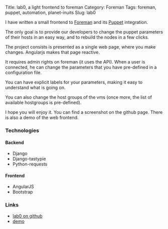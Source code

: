 Title: lab0, a light frontend to foreman
Category: Foreman
Tags: foreman, puppet, automation, planet-inuits
Slug: lab0

I have written a small frontend to [Foreman](http://theforeman.org) and its [Puppet](https://puppetlabs.com/puppet/puppet-open-source) integration.

The only goal is to provide our developers to change the puppet parameters of their
hosts in an easy way, and to rebuild the nodes in a few clicks.

The project consists is presented as a single web page, where you make changes. Angularjs makes that page reactive.

It requires admin rights on foreman (it uses the API). When a user is connected, he
can change the parameters that you have pre-defined in a configuration file.

You can have explicit labels for your parameters, making it easy to understand what is going on.

You can also change the host groups of the vms (once more, the list of available hostgroups is
pre-defined).

I hope you will enjoy it. You can find a screenshot on the github page. There is also a demo of the
web frontend.

### Technologies

#### Backend

* Django
* Django-tastypie
* Python-requests

#### Frontend

* AngularJS
* Bootstrap


### Links

* [lab0 on github](https://github.com/roidelapluie/lab0)
* [demo](http://lab0.roidelapluie.be)


